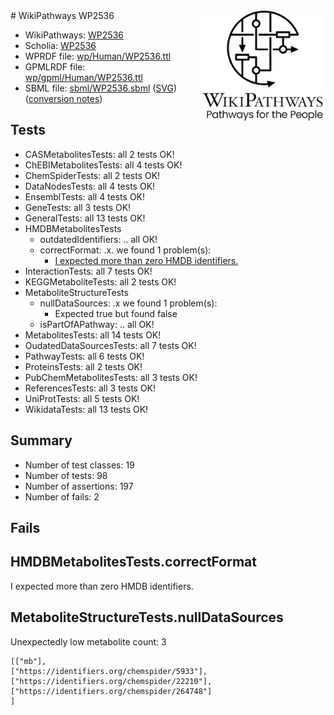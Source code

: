 <img style="float: right; width: 200px" src="../logo.png" />
# WikiPathways WP2536

* WikiPathways: [WP2536](https://identifiers.org/wikipathways:WP2536)
* Scholia: [WP2536](https://scholia.toolforge.org/wikipathways/WP2536)
* WPRDF file: [wp/Human/WP2536.ttl](../wp/Human/WP2536.ttl)
* GPMLRDF file: [wp/gpml/Human/WP2536.ttl](../wp/gpml/Human/WP2536.ttl)
* SBML file: [sbml/WP2536.sbml](../sbml/WP2536.sbml) ([SVG](../sbml/WP2536.svg)) ([conversion notes](../sbml/WP2536.txt))

## Tests
* CASMetabolitesTests: all 2 tests OK!
* ChEBIMetabolitesTests: all 4 tests OK!
* ChemSpiderTests: all 2 tests OK!
* DataNodesTests: all 4 tests OK!
* EnsemblTests: all 4 tests OK!
* GeneTests: all 3 tests OK!
* GeneralTests: all 13 tests OK!
* HMDBMetabolitesTests
    * outdatedIdentifiers: .. all OK!
    * correctFormat: .x. we found 1 problem(s):
        * [I expected more than zero HMDB identifiers.](#ad154c1e)
* InteractionTests: all 7 tests OK!
* KEGGMetaboliteTests: all 2 tests OK!
* MetaboliteStructureTests
    * nullDataSources: .x we found 1 problem(s):
        * Expected true but found false
    * isPartOfAPathway: .. all OK!
* MetabolitesTests: all 14 tests OK!
* OudatedDataSourcesTests: all 7 tests OK!
* PathwayTests: all 6 tests OK!
* ProteinsTests: all 2 tests OK!
* PubChemMetabolitesTests: all 3 tests OK!
* ReferencesTests: all 3 tests OK!
* UniProtTests: all 5 tests OK!
* WikidataTests: all 13 tests OK!


## Summary

* Number of test classes: 19
* Number of tests: 98
* Number of assertions: 197
* Number of fails: 2

## Fails

<a name="ad154c1e" />

## HMDBMetabolitesTests.correctFormat

I expected more than zero HMDB identifiers.
<a name="d325af89" />

## MetaboliteStructureTests.nullDataSources

Unexpectedly low metabolite count: 3
```
[["mb"],
["https://identifiers.org/chemspider/5933"],
["https://identifiers.org/chemspider/22210"],
["https://identifiers.org/chemspider/264748"]
]
```

